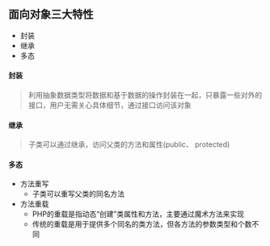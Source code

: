 ## 面向对象三大特性

- 封装
- 继承
- 多态



#### 封装

> 利用抽象数据类型将数据和基于数据的操作封装在一起，只暴露一些对外的接口，用户无需关心具体细节，通过接口访问该对象



#### 继承

> 子类可以通过继承，访问父类的方法和属性(public、 protected)



#### 多态

- 方法重写
  - 子类可以重写父类的同名方法
- 方法重载
  - PHP的重载是指动态“创建”类属性和方法，主要通过魔术方法来实现
  - 传统的重载是用于提供多个同名的类方法，但各方法的参数类型和个数不同